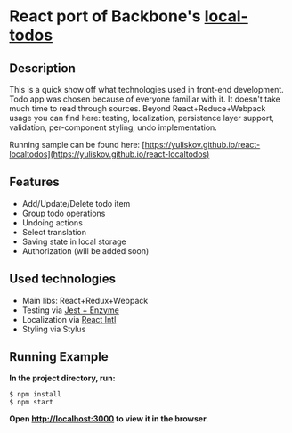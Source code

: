# React port of Backbone's [local-todos](http://backbonejs.org/docs/todos.html)

## Description

This is a quick show off what technologies used in front-end development. Todo app was chosen because of everyone familiar with it. It doesn't take much time to read through sources. Beyond React+Reduce+Webpack usage you can find here: testing, localization, persistence layer support, validation, per-component styling, undo implementation.

Running sample can be found here: [https://yuliskov.github.io/react-localtodos](https://yuliskov.github.io/react-localtodos)

## Features

- Add/Update/Delete todo item
- Group todo operations
- Undoing actions
- Select translation
- Saving state in local storage
- Authorization (will be added soon)

## Used technologies

- Main libs: React+Redux+Webpack
- Testing via [Jest + Enzyme](http://redux.js.org/docs/recipes/WritingTests.html)
- Localization via [React Intl](https://www.smashingmagazine.com/2017/01/internationalizing-react-apps)
- Styling via Stylus

## Running Example

**In the project directory, run:**
```console
$ npm install
$ npm start
```
**Open [http://localhost:3000](http://localhost:3000) to view it in the browser.**
